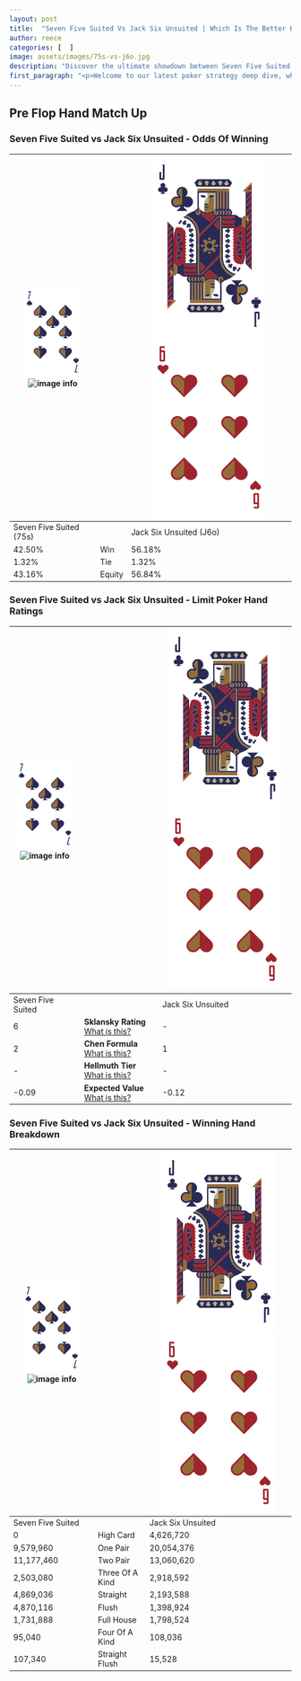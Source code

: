 ```yaml
---
layout: post
title:  "Seven Five Suited Vs Jack Six Unsuited | Which Is The Better Hand In Poker? A Complete Guide"
author: reece
categories: [  ]
image: assets/images/75s-vs-j6o.jpg
description: "Discover the ultimate showdown between Seven Five Suited and Jack Six Unsuited in poker! Uncover the odds, strategies, and scenarios where one hand triumphs over the other. Get ready to up your poker game with this thrilling analysis."
first_paragraph: "<p>Welcome to our latest poker strategy deep dive, where we're pitting two distinct hands against each other in a high-stakes showdown: Seven Five Suited vs Jack Six Unsuited.</p><p>In the dynamic world of poker, every decision counts, and knowing which hand holds the upper hand is key to your success at the table.</p><p>In this article, we'll dissect these two hands, explore the scenarios where one dominates the other, and equip you with the knowledge to make strategic choices that can tip the odds in your favor.</p><p>Get ready to unravel the intriguing dynamics of these poker hands and elevate your game to new heights.</p>"
---
```




[comment]: # (sp0)

## Pre Flop Hand Match Up

<div class="table hand-ratings" markdown="1"> 



### Seven Five Suited vs Jack Six Unsuited - Odds Of Winning


    
| ![image info](assets/images/hand1/7.png) ![image info](assets/images/hand1/5s.png) |  | ![image info](assets/images/hand2/J.png) ![image info](assets/images/hand2/6o.png) |
| -------- | -------- | -------- |
| Seven Five Suited (75s) |  | Jack Six Unsuited (J6o) |
| 42.50% | Win | 56.18% |
| 1.32% | Tie | 1.32% |
| 43.16% | Equity | 56.84% |




[comment]: # (sp1)



### Seven Five Suited vs Jack Six Unsuited - Limit Poker Hand Ratings


    
| ![image info](assets/images/hand1/7.png) ![image info](assets/images/hand1/5s.png) |  | ![image info](assets/images/hand2/J.png) ![image info](assets/images/hand2/6o.png) |
| -------- | -------- | -------- |
| Seven Five Suited |  | Jack Six Unsuited |
| 6 | **Sklansky Rating** [What is this?](/sklansky-rating-explained) | - |
| 2 | **Chen Formula** [What is this?](/chen-formula-explained) | 1 |
| - | **Hellmuth Tier** [What is this?](/Hellmuth-tier-explained) | - |
| -0.09 | **Expected Value** [What is this?](/expected-value-explained) | -0.12 |




[comment]: # (sp2)



### Seven Five Suited vs Jack Six Unsuited - Winning Hand Breakdown


    
| ![image info](assets/images/hand1/7.png) ![image info](assets/images/hand1/5s.png) |  | ![image info](assets/images/hand2/J.png) ![image info](assets/images/hand2/6o.png) |
| -------- | -------- | -------- |
| Seven Five Suited |  | Jack Six Unsuited |
| 0 | High Card | 4,626,720 |
| 9,579,960 | One Pair | 20,054,376 |
| 11,177,460 | Two Pair | 13,060,620 |
| 2,503,080 | Three Of A Kind | 2,918,592 |
| 4,869,036 | Straight | 2,193,588 |
| 4,870,116 | Flush | 1,398,924 |
| 1,731,888 | Full House | 1,798,524 |
| 95,040 | Four Of A Kind | 108,036 |
| 107,340 | Straight Flush | 15,528 |




[comment]: # (sp3)



</div>

[comment]: # (sp4)



[comment]: # (sp5)

